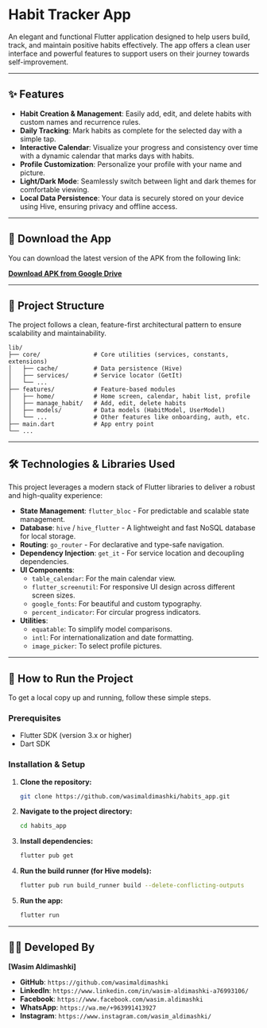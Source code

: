 # Habit Tracker App

An elegant and functional Flutter application designed to help users build, track, and maintain positive habits effectively. The app offers a clean user interface and powerful features to support users on their journey towards self-improvement.

---

## ✨ Features

- **Habit Creation & Management**: Easily add, edit, and delete habits with custom names and recurrence rules.
- **Daily Tracking**: Mark habits as complete for the selected day with a simple tap.
- **Interactive Calendar**: Visualize your progress and consistency over time with a dynamic calendar that marks days with habits.
- **Profile Customization**: Personalize your profile with your name and picture.
- **Light/Dark Mode**: Seamlessly switch between light and dark themes for comfortable viewing.
- **Local Data Persistence**: Your data is securely stored on your device using Hive, ensuring privacy and offline access.

---

## 📲 Download the App

You can download the latest version of the APK from the following link:

**[Download APK from Google Drive]('[https://drive.google.com/file/d/1Ah4LOpJP3Cu6Z4TyVsc4736HppsodSVt/view?usp=sharing]')**

---

## 📂 Project Structure

The project follows a clean, feature-first architectural pattern to ensure scalability and maintainability.

```text
lib/
├── core/               # Core utilities (services, constants, extensions)
│   ├── cache/          # Data persistence (Hive)
│   ├── services/       # Service locator (GetIt)
│   └── ...
├── features/           # Feature-based modules
│   ├── home/           # Home screen, calendar, habit list, profile
│   ├── manage_habit/   # Add, edit, delete habits
│   ├── models/         # Data models (HabitModel, UserModel)
│   └── ...             # Other features like onboarding, auth, etc.
├── main.dart           # App entry point
└── ...
```

---

## 🛠️ Technologies & Libraries Used

This project leverages a modern stack of Flutter libraries to deliver a robust and high-quality experience:

- **State Management**: `flutter_bloc` - For predictable and scalable state management.
- **Database**: `hive` / `hive_flutter` - A lightweight and fast NoSQL database for local storage.
- **Routing**: `go_router` - For declarative and type-safe navigation.
- **Dependency Injection**: `get_it` - For service location and decoupling dependencies.
- **UI Components**: 
  - `table_calendar`: For the main calendar view.
  - `flutter_screenutil`: For responsive UI design across different screen sizes.
  - `google_fonts`: For beautiful and custom typography.
  - `percent_indicator`: For circular progress indicators.
- **Utilities**:
  - `equatable`: To simplify model comparisons.
  - `intl`: For internationalization and date formatting.
  - `image_picker`: To select profile pictures.

---

## 🚀 How to Run the Project

To get a local copy up and running, follow these simple steps.

### Prerequisites

- Flutter SDK (version 3.x or higher)
- Dart SDK

### Installation & Setup

1. **Clone the repository:**

   ```sh
   git clone https://github.com/wasimaldimashki/habits_app.git
   ```

2. **Navigate to the project directory:**

   ```sh
   cd habits_app
   ```

3. **Install dependencies:**

   ```sh
   flutter pub get
   ```

4. **Run the build runner (for Hive models):**

   ```sh
   flutter pub run build_runner build --delete-conflicting-outputs
   ```

5. **Run the app:**

   ```sh
   flutter run
   ```

---

## 👨‍💻 Developed By

**[Wasim Aldimashki]**

- **GitHub**: `https://github.com/wasimaldimashki`
- **LinkedIn**: `https://www.linkedin.com/in/wasim-aldimashki-a76993106/`
- **Facebook**: `https://www.facebook.com/wasim.aldimashki`
- **WhatsApp**: `https://wa.me/+963991413927`
- **Instagram**: `https://www.instagram.com/wasim_aldimashki/`
